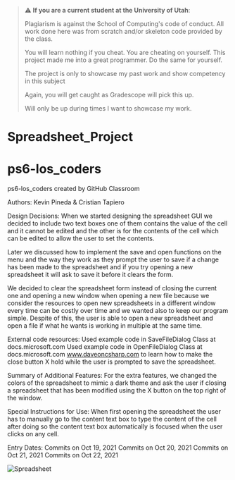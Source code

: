 > :warning: **If you are a current student at the University of Utah**:
> 
> Plagiarism is against the School of Computing's code of conduct.
> All work done here was from scratch and/or skeleton code provided by the class.
>
> You will learn nothing if you cheat. You are cheating on yourself.
> This project made me into a great programmer. Do the same for yourself.
>
> The project is only to showcase my past work and show competency in this subject
>
> Again, you will get caught as Gradescope will pick this up.
>
> Will only be up during times I want to showcase my work.


# Spreadsheet_Project

# ps6-los_coders
ps6-los_coders created by GitHub Classroom

Authors: Kevin Pineda & Cristian Tapiero

Design Decisions:
When we started designing the spreadsheet GUI we decided to include two text boxes
one of them contains the value of the cell and it cannot be edited and the other is
for the contents of the cell which can be edited to allow the user to set the contents.

Later we discussed how to implement the save and open functions on the menu and the way 
they work as they prompt the user to save if a change has been made to the spreadsheet
and if you try opening a new spreadsheet it will ask to save it before it clears the form.

We decided to clear the spreadsheet form instead of closing the current one and opening a new window 
when opening a new file because we consider the resources to open new spreadsheets in a different window 
every time can be costly over time and we wanted also to keep our program simple. Despite of this, the
user is able to open a new spreadsheet and open a file if what he wants is working in multiple at the same time.

External code resources:
Used example code in SaveFileDialog Class at docs.microsoft.com
Used example code in OpenFileDialog Class at docs.microsoft.com
www.daveoncsharp.com to learn how to make the close button X hold while the user is prompted to save the spreadsheet.

Summary of Additional Features:
For the extra features, we changed the colors of the spreadsheet to mimic a dark theme and
ask the user if closing a spreadsheet that has been modified using the X button on the top right of the window.

Special Instructions for Use:
When first opening the spreadsheet the user has to manually go to the content text box to type the content of the cell
after doing so the content text box automatically is focused when the user clicks on any cell.

Entry Dates:
Commits on Oct 19, 2021
Commits on Oct 20, 2021
Commits on Oct 21, 2021
Commits on Oct 22, 2021

![Spreadsheet](https://github.com/pinedakevin/Spreadsheet_Project/assets/73009659/3d17581e-0faf-41d0-9a2a-d7a3aae79a5d)


